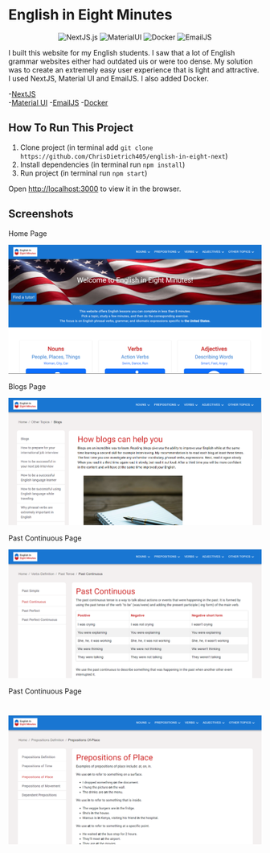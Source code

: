 # English in Eight Minutes


<div align="center">
  <img src="https://img.shields.io/badge/NextJS-13.4.12-green" alt="NextJS.js">
  <img src="https://img.shields.io/badge/Material UI-5.0.10-blue" alt="MaterialUI">
  <img src="https://img.shields.io/badge/Docker-24.0.5-brightgreen" alt="Docker">
  <img src="https://img.shields.io/badge/EmailJS-3.11.0-pink" alt="EmailJS">
</div>

I built this website for my English students. I saw that a lot of English grammar websites either had outdated uis or were too dense. My solution was to create an extremely easy user experience that is light and attractive. I used NextJS, Material UI and EmailJS. I also added Docker.

-[NextJS](https://nextjs.org/)  
-[Material UI](https://mui.com/material-ui/)
-[EmailJS](https://www.emailjs.com/docs/)
-[Docker](https://www.docker.com/)



## How To Run This Project

1. Clone project (in terminal add `git clone https://github.com/ChrisDietrich405/english-in-eight-next`)
2. Install dependencies (in terminal run `npm install`)
3. Run project (in terminal run `npm start`)


Open [http://localhost:3000](http://localhost:3000) to view it in the browser.




## Screenshots


Home Page

![image](github-images/github-home.png)

Blogs Page

![image](github-images/github-blogs.png)

Past Continuous Page

![image](github-images/github-past-continuous.png)

Past Continuous Page

![image](github-images/github-prepositions.png)
=======
